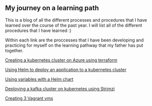 ## My journey on a learning path

This is a blog of all the different processes and procedures that I have learned over the course of the past year. I will list all of the different procedures that I have learned :)

Within each link are the proccesses that I have been developing and practicing for myself on the learning pathway that my father has put together.

[Creating a kubernetes cluster on Azure using terraform](https://courier-bot-coder.github.io/can.github.io/azure-terraform)
   
[Using Helm to deploy an application to a kubernetes cluster](https://courier-bot-coder.github.io/can.github.io/fleet-helm)

[Using variables with a Helm chart](https://courier-bot-coder.github.io/can.github.io/helm-variables)

[Deploying a kafka cluster on kubernetes using Strimzi](https://courier-bot-coder.github.io/can.github.io/strimzi-kafka)

[Creating 3 Vagrant vms](https://courier-bot-coder.github.io/can.github.io/vagrant)

